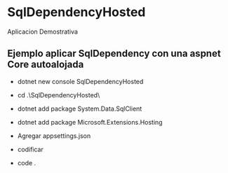 #  SqlDependencyHosted

Aplicacion Demostrativa

## Ejemplo aplicar SqlDependency con una aspnet Core autoalojada

- dotnet new console SqlDependencyHosted
- cd .\SqlDependencyHosted\
  
- dotnet add package System.Data.SqlClient
- dotnet add package Microsoft.Extensions.Hosting
  
- Agregar appsettings.json
- codificar


- code  .

